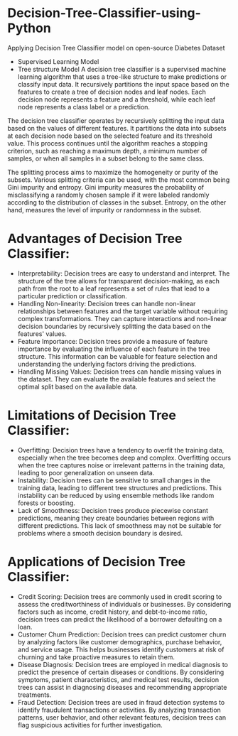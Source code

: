 # Decision-Tree-Classifier-using-Python
Applying Decision Tree Classifier model on open-source Diabetes Dataset

*	Supervised Learning Model
*	Tree structure Model
A decision tree classifier is a supervised machine learning algorithm that uses a tree-like structure to make predictions or classify input data. It recursively partitions the input space based on the features to create a tree of decision nodes and leaf nodes. Each decision node represents a feature and a threshold, while each leaf node represents a class label or a prediction.
 
The decision tree classifier operates by recursively splitting the input data based on the values of different features. It partitions the data into subsets at each decision node based on the selected feature and its threshold value. This process continues until the algorithm reaches a stopping criterion, such as reaching a maximum depth, a minimum number of samples, or when all samples in a subset belong to the same class.

The splitting process aims to maximize the homogeneity or purity of the subsets. Various splitting criteria can be used, with the most common being Gini impurity and entropy. Gini impurity measures the probability of misclassifying a randomly chosen sample if it were labeled randomly according to the distribution of classes in the subset. Entropy, on the other hand, measures the level of impurity or randomness in the subset.
 
# Advantages of Decision Tree Classifier:
*	Interpretability: Decision trees are easy to understand and interpret. The structure of the tree allows for transparent decision-making, as each path from the root to a leaf represents a set of rules that lead to a particular prediction or classification.
*	Handling Non-linearity: Decision trees can handle non-linear relationships between features and the target variable without requiring complex transformations. They can capture interactions and non-linear decision boundaries by recursively splitting the data based on the features' values.
*	Feature Importance: Decision trees provide a measure of feature importance by evaluating the influence of each feature in the tree structure. This information can be valuable for feature selection and understanding the underlying factors driving the predictions.
*	Handling Missing Values: Decision trees can handle missing values in the dataset. They can evaluate the available features and select the optimal split based on the available data.
# Limitations of Decision Tree Classifier:
*	Overfitting: Decision trees have a tendency to overfit the training data, especially when the tree becomes deep and complex. Overfitting occurs when the tree captures noise or irrelevant patterns in the training data, leading to poor generalization on unseen data.
*	Instability: Decision trees can be sensitive to small changes in the training data, leading to different tree structures and predictions. This instability can be reduced by using ensemble methods like random forests or boosting.
*	Lack of Smoothness: Decision trees produce piecewise constant predictions, meaning they create boundaries between regions with different predictions. This lack of smoothness may not be suitable for problems where a smooth decision boundary is desired.
# Applications of Decision Tree Classifier:
*	Credit Scoring: Decision trees are commonly used in credit scoring to assess the creditworthiness of individuals or businesses. By considering factors such as income, credit history, and debt-to-income ratio, decision trees can predict the likelihood of a borrower defaulting on a loan.
*	Customer Churn Prediction: Decision trees can predict customer churn by analyzing factors like customer demographics, purchase behavior, and service usage. This helps businesses identify customers at risk of churning and take proactive measures to retain them.
*	Disease Diagnosis: Decision trees are employed in medical diagnosis to predict the presence of certain diseases or conditions. By considering symptoms, patient characteristics, and medical test results, decision trees can assist in diagnosing diseases and recommending appropriate treatments.
*	Fraud Detection: Decision trees are used in fraud detection systems to identify fraudulent transactions or activities. By analyzing transaction patterns, user behavior, and other relevant features, decision trees can flag suspicious activities for further investigation.

